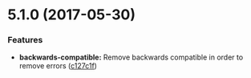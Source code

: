 <a name="5.1.0"></a>
# 5.1.0 (2017-05-30)


### Features

* **backwards-compatible:** Remove backwards compatible in order to remove errors ([c127c1f](https://github.com/meisterplayer/ui-debugoverlay/commit/c127c1f))



